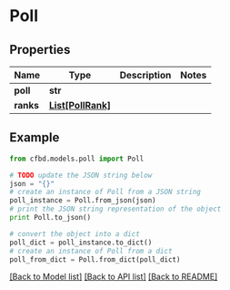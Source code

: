# Poll


## Properties
Name | Type | Description | Notes
------------ | ------------- | ------------- | -------------
**poll** | **str** |  | 
**ranks** | [**List[PollRank]**](PollRank.md) |  | 

## Example

```python
from cfbd.models.poll import Poll

# TODO update the JSON string below
json = "{}"
# create an instance of Poll from a JSON string
poll_instance = Poll.from_json(json)
# print the JSON string representation of the object
print Poll.to_json()

# convert the object into a dict
poll_dict = poll_instance.to_dict()
# create an instance of Poll from a dict
poll_from_dict = Poll.from_dict(poll_dict)
```
[[Back to Model list]](../README.md#documentation-for-models) [[Back to API list]](../README.md#documentation-for-api-endpoints) [[Back to README]](../README.md)


